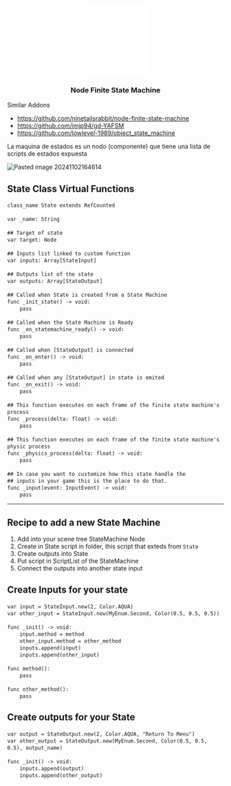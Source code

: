 <div align="center">
	<img src="icon.svg" alt="Logo" width="160" height="160">
<h3 align="center">Node Finite State Machine</h3>

</div>

Similar Addons
- https://github.com/ninetailsrabbit/node-finite-state-machine
- https://github.com/imjp94/gd-YAFSM
- https://github.com/lowlevel-1989/object_state_machine

La maquina de estados es un nodo (componente) que tiene una lista de scripts de estados expuesta

![Pasted image 20241102164614](https://github.com/user-attachments/assets/05a3675a-c6db-46c5-b0fc-26518861b7c2)
## State Class Virtual Functions

```gdscript
class_name State extends RefCounted

var _name: String

## Target of state
var target: Node

## Inputs list linked to custom function
var inputs: Array[StateInput]

## Outputs list of the state
var outputs: Array[StateOutput]

## Called when State is created from a State Machine
func _init_state() -> void:
	pass

## Called when the State Machine is Ready
func _on_statemachine_ready() -> void:
	pass

## Called when [StateOutput] is connected
func _on_enter() -> void:
	pass

## Called when any [StateOutput] in state is emited
func _on_exit() -> void:
	pass

## This function executes on each frame of the finite state machine's process
func _process(delta: float) -> void:
	pass

## This function executes on each frame of the finite state machine's physic process
func _physics_process(delta: float) -> void:
	pass

## In case you want to customize how this state handle the 
## inputs in your game this is the place to do that.
func _input(event: InputEvent) -> void:
	pass
```

---

## Recipe to add a new State Machine

1. Add into your scene tree StateMachine Node
2. Create in State script in folder, this script that exteds from `State`
3. Create outputs into State
4. Put script in ScriptList of the StateMachine
5. Connect the outputs into another state input

## Create Inputs for your state

```gdscript
var input = StateInput.new(2, Color.AQUA)
var other_input = StateInput.new(MyEnum.Second, Color(0.5, 0.5, 0.5))

func _init() -> void:
    input.method = method
    other_input.method = other_method
    inputs.append(input)
    inputs.append(other_input) 

func method():
    pass

func other_method():
    pass
```

## Create outputs for your State

```gdscript
var output = StateOutput.new(2, Color.AQUA, "Return To Menu")
var other_output = StateOutput.new(MyEnum.Second, Color(0.5, 0.5, 0.5), output_name)

func _init() -> void:
    inputs.append(output)
    inputs.append(other_output) 
```

